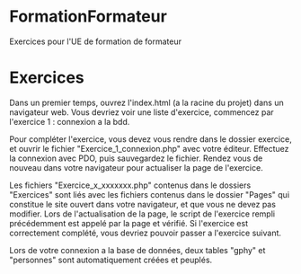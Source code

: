 # FormationFormateur
Exercices pour l'UE de formation de formateur

# Exercices 
Dans un premier temps, ouvrez l'index.html (a la racine du projet) dans un navigateur web.
Vous devriez voir une liste d'exercice, commencez par l'exercice 1 : connexion a la bdd.

Pour compléter l'exercice, vous devez vous rendre dans le dossier exercice, et ouvrir le fichier "Exercice_1_connexion.php" avec votre éditeur.
Effectuez la connexion avec PDO, puis sauvegardez le fichier.
Rendez vous de nouveau dans votre navigateur pour actualiser la page de l'exercice. 

Les fichiers "Exercice_x_xxxxxxx.php" contenus dans le dossiers "Exercices" sont liés avec les fichiers contenus dans le dossier "Pages" qui constitue
le site ouvert dans votre navigateur, et que vous ne devez pas modifier.
Lors de l'actualisation de la page, le script de l'exercice rempli précédemment est appelé par la page et vérifié. Si l'exercice est correctement complété, vous devriez pouvoir passer a l'exercice suivant.

Lors de votre connexion a la base de données, deux tables "gphy" et "personnes" sont automatiquement créées et peuplés.
